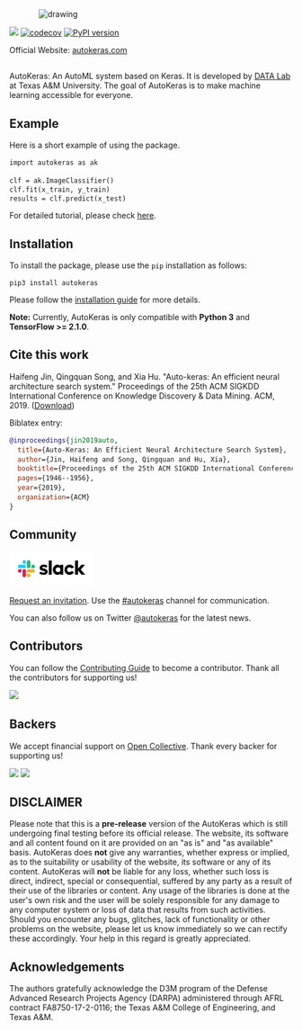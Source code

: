 <img src="https://autokeras.com/img/row_red.svg" alt="drawing" width="400px" style="display: block; margin-left: auto; margin-right: auto"/>

![](https://github.com/keras-team/autokeras/workflows/Tests/badge.svg?branch=master)
[![codecov](https://codecov.io/gh/keras-team/autokeras/branch/master/graph/badge.svg)](https://codecov.io/gh/keras-team/autokeras)
[![PyPI version](https://badge.fury.io/py/autokeras.svg)](https://badge.fury.io/py/autokeras)

Official Website: [autokeras.com](https://autokeras.com)

##

AutoKeras: An AutoML system based on Keras.
It is developed by <a href="http://faculty.cs.tamu.edu/xiahu/index.html" target="_blank" rel="nofollow">DATA Lab</a> at Texas A&M University.
The goal of AutoKeras is to make machine learning accessible for everyone.

## Example

Here is a short example of using the package.

```
import autokeras as ak

clf = ak.ImageClassifier()
clf.fit(x_train, y_train)
results = clf.predict(x_test)
```

For detailed tutorial, please check [here](https://autokeras.com/tutorial/overview/).

## Installation

To install the package, please use the `pip` installation as follows:

```shell
pip3 install autokeras
```

Please follow the [installation guide](https://autokeras.com/install) for more details.

**Note:** Currently, AutoKeras is only compatible with **Python 3** and **TensorFlow >= 2.1.0**.

## Cite this work

Haifeng Jin, Qingquan Song, and Xia Hu. "Auto-keras: An efficient neural architecture search system." Proceedings of the 25th ACM SIGKDD International Conference on Knowledge Discovery & Data Mining. ACM, 2019. ([Download](https://www.kdd.org/kdd2019/accepted-papers/view/auto-keras-an-efficient-neural-architecture-search-system))

Biblatex entry:

```bibtex
@inproceedings{jin2019auto,
  title={Auto-Keras: An Efficient Neural Architecture Search System},
  author={Jin, Haifeng and Song, Qingquan and Hu, Xia},
  booktitle={Proceedings of the 25th ACM SIGKDD International Conference on Knowledge Discovery \& Data Mining},
  pages={1946--1956},
  year={2019},
  organization={ACM}
}
```

## Community
<a href="https://keras-slack-autojoin.herokuapp.com/"><img src="https://github.com/keras-team/autokeras/blob/readme/docs/templates/img/slack.png?raw=true" alt="drawing" width="150"/></a>

[Request an invitation](https://keras-slack-autojoin.herokuapp.com/).
Use the [#autokeras](https://app.slack.com/client/T0QKJHQRE/CSZ5MKZFU) channel for communication.

You can also follow us on Twitter [@autokeras](https://twitter.com/autokeras) for the latest news.

## Contributors

You can follow the [Contributing Guide](https://autokeras.com/contributing/) to become a contributor.
Thank all the contributors for supporting us!

<a href="https://github.com/keras-team/autokeras/graphs/contributors"><img src="https://opencollective.com/autokeras/contributors.svg?avatarHeight=36&width=890&button=false" /></a>


## Backers

We accept financial support on [Open Collective](https://opencollective.com/autokeras).
Thank every backer for supporting us!

<a href="https://opencollective.com/autokeras#backers" target="_blank"><img src="https://opencollective.com/autokeras/sponsor.svg?avatarHeight=36&width=890"></a>
<a href="https://opencollective.com/autokeras#backers" target="_blank"><img src="https://opencollective.com/autokeras/backer.svg?avatarHeight=36&width=890"></a>

## DISCLAIMER

Please note that this is a **pre-release** version of the AutoKeras which is still undergoing final testing before its official release. The website, its software and all content found on it are provided on an
"as is" and "as available" basis. AutoKeras does **not** give any warranties, whether express or implied, as to the suitability or usability of the website, its software or any of its content. AutoKeras will **not** be liable for any loss, whether such loss is direct, indirect, special or consequential, suffered by any party as a result of their use of the libraries or content. Any usage of the libraries is done at the user's own risk and the user will be solely responsible for any damage to any computer system or loss of data that results from such activities. Should you encounter any bugs, glitches, lack of functionality or
other problems on the website, please let us know immediately so we
can rectify these accordingly. Your help in this regard is greatly
appreciated.

## Acknowledgements

The authors gratefully acknowledge the D3M program of the Defense Advanced Research Projects Agency (DARPA) administered through AFRL contract FA8750-17-2-0116; the Texas A&M College of Engineering, and Texas A&M.
